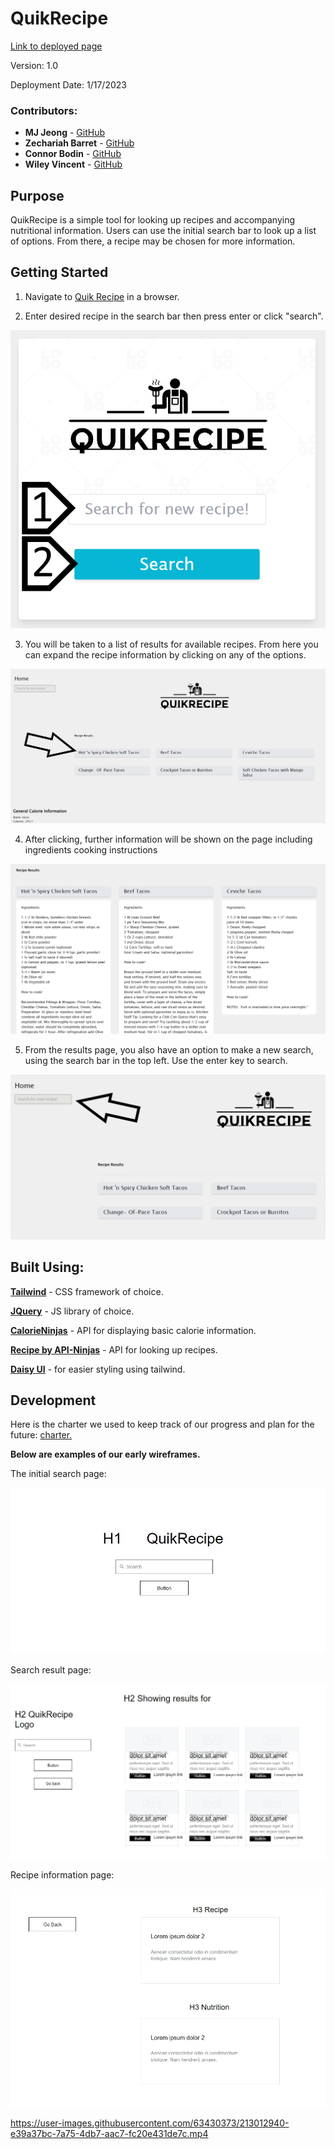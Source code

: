 # QuikRecipe

[Link to deployed page](https://zechb7.github.io/Pantry-Inventory-and-calorie-Info/)

Version: 1.0

Deployment Date: 1/17/2023

### Contributors:
* **MJ Jeong** - [GitHub](https://github.com/mjtic)
* **Zechariah Barret** - [GitHub](https://github.com/ZechB7)
* **Connor Bodin** - [GitHub](https://github.com/connorbodin)
* **Wiley Vincent** - [GitHub](https://github.com/WileyVincent)

## Purpose

QuikRecipe is a simple tool for looking up recipes and accompanying nutritional information. Users can use the initial search bar to look up a list of options. From there, a recipe may be chosen for more information.

## Getting Started

1. Navigate to [Quik Recipe](https://zechb7.github.io/Pantry-Inventory-and-calorie-Info/) in a browser.

2. Enter desired recipe in the search bar then press enter or click "search".
<p align="left">
  <img src="Assets/images/Instruction01.png" alt="image of search page instructions"/>
</p>

3. You will be taken to a list of results for available recipes. From here you can expand the recipe information by clicking on any of the options.
<p align="left">
  <img src="Assets/images/Instruction02.png" alt="image of search results page"/>
</p>

4. After clicking, further information will be shown on the page including ingredients cooking instructions
<p align="left">
  <img src="Assets/images/Instruction03.png" alt="image of recipe details"/>
</p>

5. From the results page, you also have an option to make a new search, using the search bar in the top left. Use the enter key to search.
<p align="left">
  <img src="Assets/images/Instruction04.png" alt="image of search bar location on results page"/>
</p>


## Built Using:

**[Tailwind](https://tailwindcss.com/)** - CSS framework of choice.

**[JQuery](https://jquery.com/)** - JS library of choice.

**[CalorieNinjas](https://calorieninjas.p.rapidapi.com/v1/nutrition)** - API for displaying basic calorie information.

**[Recipe by API-Ninjas](https://api-ninjas.com/api/recipe)** - API for looking up recipes.

**[Daisy UI](https://daisyui.com/)** - for easier styling using tailwind.

## Development

Here is the charter we used to keep track of our progress and plan for the future: [charter.](https://docs.google.com/document/d/1hdtiVcMP_kd0J5KbVvTyVbF2O0C-vctW84k9r7vZiKs/edit?usp=sharing)

**Below are examples of our early wireframes.**

The initial search page:
<p align="center">
  <img src="Assets/images/wireframe01.jpg" alt="initial search page"/>
</p>

Search result page:
<p align="center">
  <img src="Assets/images/wireframe02.jpg" alt="search results"/>
</p>

Recipe information page:
<p align="center">
  <img src="Assets/images/wireframe03.jpg" alt="recipe information"/>
</p>



https://user-images.githubusercontent.com/63430373/213012940-e39a37bc-7a75-4db7-aac7-fc20e431de7c.mp4

